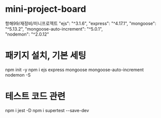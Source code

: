 # mini-project-board

항해99/재정비/미니프로젝트
"ejs": "^3.1.6",
"express": "^4.17.1",
"mongoose": "^5.13.2",
"mongoose-auto-increment": "^5.0.1",  
"nodemon": "^2.0.12"

# 패키지 설치, 기본 세팅

npm init -y
npm i ejs express mongoose mongoose-auto-increment nodemon -S

# 테스트 코드 관련

npm i jest -D
npm i supertest --save-dev
